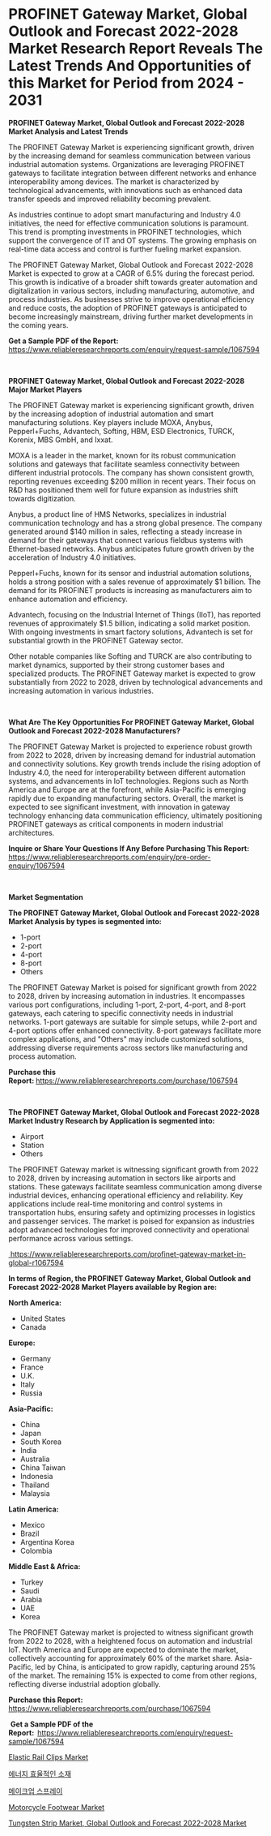 <p><h1>PROFINET Gateway Market, Global Outlook and Forecast 2022-2028 Market Research Report Reveals The Latest Trends And Opportunities of this Market for Period from 2024 - 2031</h1></p><p><strong>PROFINET Gateway Market, Global Outlook and Forecast 2022-2028 Market Analysis and Latest Trends</strong></p>
<p><p>The PROFINET Gateway Market is experiencing significant growth, driven by the increasing demand for seamless communication between various industrial automation systems. Organizations are leveraging PROFINET gateways to facilitate integration between different networks and enhance interoperability among devices. The market is characterized by technological advancements, with innovations such as enhanced data transfer speeds and improved reliability becoming prevalent.</p><p>As industries continue to adopt smart manufacturing and Industry 4.0 initiatives, the need for effective communication solutions is paramount. This trend is prompting investments in PROFINET technologies, which support the convergence of IT and OT systems. The growing emphasis on real-time data access and control is further fueling market expansion.</p><p>The PROFINET Gateway Market, Global Outlook and Forecast 2022-2028 Market is expected to grow at a CAGR of 6.5% during the forecast period. This growth is indicative of a broader shift towards greater automation and digitalization in various sectors, including manufacturing, automotive, and process industries. As businesses strive to improve operational efficiency and reduce costs, the adoption of PROFINET gateways is anticipated to become increasingly mainstream, driving further market developments in the coming years.</p></p>
<p><strong>Get a Sample PDF of the Report:&nbsp;</strong> <a href="https://www.reliableresearchreports.com/enquiry/request-sample/1067594">https://www.reliableresearchreports.com/enquiry/request-sample/1067594</a></p>
<p>&nbsp;</p>
<p><strong>PROFINET Gateway Market, Global Outlook and Forecast 2022-2028 Major Market Players</strong></p>
<p><p>The PROFINET Gateway market is experiencing significant growth, driven by the increasing adoption of industrial automation and smart manufacturing solutions. Key players include MOXA, Anybus, Pepperl+Fuchs, Advantech, Softing, HBM, ESD Electronics, TURCK, Korenix, MBS GmbH, and Ixxat.</p><p>MOXA is a leader in the market, known for its robust communication solutions and gateways that facilitate seamless connectivity between different industrial protocols. The company has shown consistent growth, reporting revenues exceeding $200 million in recent years. Their focus on R&D has positioned them well for future expansion as industries shift towards digitization.</p><p>Anybus, a product line of HMS Networks, specializes in industrial communication technology and has a strong global presence. The company generated around $140 million in sales, reflecting a steady increase in demand for their gateways that connect various fieldbus systems with Ethernet-based networks. Anybus anticipates future growth driven by the acceleration of Industry 4.0 initiatives.</p><p>Pepperl+Fuchs, known for its sensor and industrial automation solutions, holds a strong position with a sales revenue of approximately $1 billion. The demand for its PROFINET products is increasing as manufacturers aim to enhance automation and efficiency.</p><p>Advantech, focusing on the Industrial Internet of Things (IIoT), has reported revenues of approximately $1.5 billion, indicating a solid market position. With ongoing investments in smart factory solutions, Advantech is set for substantial growth in the PROFINET Gateway sector.</p><p>Other notable companies like Softing and TURCK are also contributing to market dynamics, supported by their strong customer bases and specialized products. The PROFINET Gateway market is expected to grow substantially from 2022 to 2028, driven by technological advancements and increasing automation in various industries.</p></p>
<p>&nbsp;</p>
<p><strong>What Are The Key Opportunities For PROFINET Gateway Market, Global Outlook and Forecast 2022-2028 Manufacturers?</strong></p>
<p><p>The PROFINET Gateway Market is projected to experience robust growth from 2022 to 2028, driven by increasing demand for industrial automation and connectivity solutions. Key growth trends include the rising adoption of Industry 4.0, the need for interoperability between different automation systems, and advancements in IoT technologies. Regions such as North America and Europe are at the forefront, while Asia-Pacific is emerging rapidly due to expanding manufacturing sectors. Overall, the market is expected to see significant investment, with innovation in gateway technology enhancing data communication efficiency, ultimately positioning PROFINET gateways as critical components in modern industrial architectures.</p></p>
<p><strong>Inquire or Share Your Questions If Any Before Purchasing This Report:</strong> <a href="https://www.reliableresearchreports.com/enquiry/pre-order-enquiry/1067594">https://www.reliableresearchreports.com/enquiry/pre-order-enquiry/1067594</a></p>
<p>&nbsp;</p>
<p><strong>Market Segmentation</strong></p>
<p><strong>The PROFINET Gateway Market, Global Outlook and Forecast 2022-2028 Market Analysis by types is segmented into:</strong></p>
<p><ul><li>1-port</li><li>2-port</li><li>4-port</li><li>8-port</li><li>Others</li></ul></p>
<p><p>The PROFINET Gateway Market is poised for significant growth from 2022 to 2028, driven by increasing automation in industries. It encompasses various port configurations, including 1-port, 2-port, 4-port, and 8-port gateways, each catering to specific connectivity needs in industrial networks. 1-port gateways are suitable for simple setups, while 2-port and 4-port options offer enhanced connectivity. 8-port gateways facilitate more complex applications, and "Others" may include customized solutions, addressing diverse requirements across sectors like manufacturing and process automation.</p></p>
<p><strong>Purchase this Report:&nbsp;</strong><a href="https://www.reliableresearchreports.com/purchase/1067594">https://www.reliableresearchreports.com/purchase/1067594</a></p>
<p>&nbsp;</p>
<p><strong>The PROFINET Gateway Market, Global Outlook and Forecast 2022-2028 Market Industry Research by Application is segmented into:</strong></p>
<p><ul><li>Airport</li><li>Station</li><li>Others</li></ul></p>
<p><p>The PROFINET Gateway market is witnessing significant growth from 2022 to 2028, driven by increasing automation in sectors like airports and stations. These gateways facilitate seamless communication among diverse industrial devices, enhancing operational efficiency and reliability. Key applications include real-time monitoring and control systems in transportation hubs, ensuring safety and optimizing processes in logistics and passenger services. The market is poised for expansion as industries adopt advanced technologies for improved connectivity and operational performance across various settings.</p></p>
<p><a href="https://www.reliableresearchreports.com/profinet-gateway-market-in-global-r1067594">&nbsp;https://www.reliableresearchreports.com/profinet-gateway-market-in-global-r1067594</a></p>
<p><strong>In terms of Region, the PROFINET Gateway Market, Global Outlook and Forecast 2022-2028 Market Players available by Region are:</strong></p>
<p>
    <p> <strong> North America: </strong>
        <ul>
            <li>United States</li>
            <li>Canada</li>
        </ul>
        </p> 
    <p> <strong> Europe: </strong>
        <ul>
            <li>Germany</li>
            <li>France</li>
            <li>U.K.</li>
            <li>Italy</li>
            <li>Russia</li>
        </ul>
        </p> 
    <p> <strong> Asia-Pacific: </strong>
        <ul>
            <li>China</li>
            <li>Japan</li>
            <li>South Korea</li>
            <li>India</li>
            <li>Australia</li>
            <li>China Taiwan</li>
            <li>Indonesia</li>
            <li>Thailand</li>
            <li>Malaysia</li>
        </ul>
        </p> 
    <p> <strong> Latin America: </strong>
        <ul>
            <li>Mexico</li>
            <li>Brazil</li>
            <li>Argentina Korea</li>
            <li>Colombia</li>
        </ul>
        </p> 
    <p> <strong> Middle East & Africa: </strong>
        <ul>
            <li>Turkey</li>
            <li>Saudi</li>
            <li>Arabia</li>
            <li>UAE</li>
            <li>Korea</li>
        </ul>
    </p>
    </p>
<p><p>The PROFINET Gateway market is projected to witness significant growth from 2022 to 2028, with a heightened focus on automation and industrial IoT. North America and Europe are expected to dominate the market, collectively accounting for approximately 60% of the market share. Asia-Pacific, led by China, is anticipated to grow rapidly, capturing around 25% of the market. The remaining 15% is expected to come from other regions, reflecting diverse industrial adoption globally.</p></p>
<p><strong>Purchase this Report: </strong><a href="https://www.reliableresearchreports.com/purchase/1067594">https://www.reliableresearchreports.com/purchase/1067594</a></p>
<p>&nbsp;<strong>Get a Sample PDF of the Report:&nbsp;&nbsp;</strong><a href="https://www.reliableresearchreports.com/enquiry/request-sample/1067594">https://www.reliableresearchreports.com/enquiry/request-sample/1067594</a></p>
<p><strong></strong></p>
<p><p><a href="https://issuu.com/reportprime-2/docs/elastic-rail-clips-market-size-2030_04ca405c25773b">Elastic Rail Clips Market</a></p><p><a href="https://medium.com/@williambatz03/2024%EB%85%84%EB%B6%80%ED%84%B0-2031%EB%85%84%EA%B9%8C%EC%A7%80-%EC%97%90%EB%84%88%EC%A7%80-%ED%9A%A8%EC%9C%A8%EC%A0%81%EC%9D%B8-%EC%9E%AC%EB%A3%8C-%EC%8B%9C%EC%9E%A5-%EC%84%B1%EC%9E%A5-%EC%A0%84%EB%A7%9D%EA%B3%BC-%EC%95%A0%ED%94%8C%EB%A6%AC%EC%BC%80%EC%9D%B4%EC%85%98-%EC%A7%80%EC%97%AD-%EC%A0%84%EB%A7%9D-%EB%B0%8F-%EC%88%98%EC%9D%B5%EC%97%90-%EB%94%B0%EB%A5%B8-%EC%8B%9C%EC%9E%A5-%EB%8F%99%ED%96%A5-%EB%B6%84%EC%84%9D%EC%9D%84-%ED%86%B5%ED%95%B4-5-5-%EC%9D%98-7dc0bc779266">에너지 효율적인 소재</a></p><p><a href="https://medium.com/@williambatz03/%EB%A9%94%EC%9D%B4%ED%81%AC%EC%97%85-%EC%8A%A4%ED%94%84%EB%A0%88%EC%9D%B4-%EC%8B%9C%EC%9E%A5-%EB%8F%99%ED%96%A5-%EB%B0%8F-%EB%B6%84%EC%84%9D-%EB%AF%B8%EB%9E%98-%EC%84%B1%EC%9E%A5-%EA%B8%B0%ED%9A%8C-%EB%B0%8F-%EB%8F%84%EC%A0%84%EA%B3%BC%EC%A0%9C-2024-2031-59250a0f1e07">메이크업 스프레이</a></p><p><a href="https://medium.com/@kimzemlak/motorcycle-footwear-market-research-report-exploring-market-size-and-revenue-analysis-for-b31190836a8b">Motorcycle Footwear Market</a></p><p><a href="https://github.com/ChiragRp1/Market-Research-Report-List-6/blob/main/tungsten-strip-market-global-outlook-and-forecast-2022-2028-market.md">Tungsten Strip Market, Global Outlook and Forecast 2022-2028 Market</a></p></p>